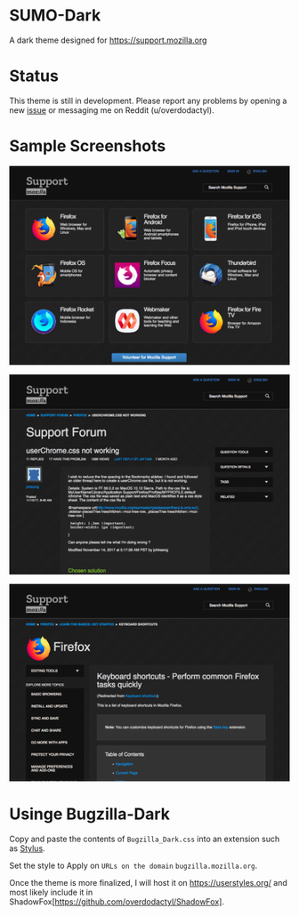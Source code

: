 # SUMO-Dark

A dark theme designed for https://support.mozilla.org

# Status

This theme is still in development.  Please report any problems by opening a new [issue](https://github.com/overdodactyl/SUMO-Dark/issues) or messaging me on Reddit (u/overdodactyl).

# Sample Screenshots

![1](screenshots/SUMO_1.png)

![2](screenshots/SUMO_2.png)

![3](screenshots/SUMO_3.png)

# Usinge Bugzilla-Dark

Copy and paste the contents of `Bugzilla_Dark.css` into an extension such as [Stylus](https://addons.mozilla.org/en-US/firefox/addon/styl-us/).

Set the style to Apply on `URLs on the domain` `bugzilla.mozilla.org`.

Once the theme is more finalized, I will host it on https://userstyles.org/ and most likely include it in ShadowFox[https://github.com/overdodactyl/ShadowFox].

